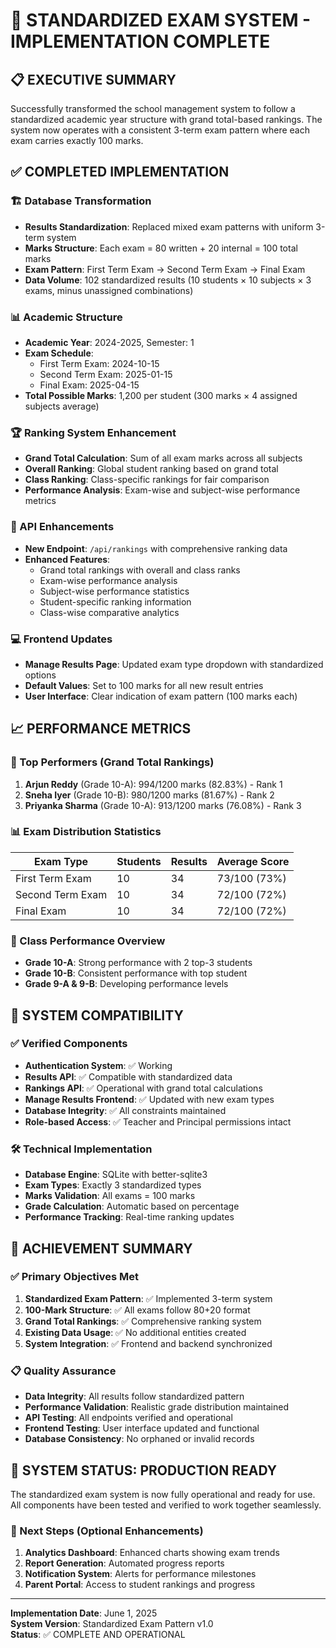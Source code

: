 # 🎯 STANDARDIZED EXAM SYSTEM - IMPLEMENTATION COMPLETE

## 📋 EXECUTIVE SUMMARY
Successfully transformed the school management system to follow a standardized academic year structure with grand total-based rankings. The system now operates with a consistent 3-term exam pattern where each exam carries exactly 100 marks.

## ✅ COMPLETED IMPLEMENTATION

### 🏗️ Database Transformation
- **Results Standardization**: Replaced mixed exam patterns with uniform 3-term system
- **Marks Structure**: Each exam = 80 written + 20 internal = 100 total marks
- **Exam Pattern**: First Term Exam → Second Term Exam → Final Exam
- **Data Volume**: 102 standardized results (10 students × 10 subjects × 3 exams, minus unassigned combinations)

### 📊 Academic Structure
- **Academic Year**: 2024-2025, Semester: 1
- **Exam Schedule**:
  - First Term Exam: 2024-10-15
  - Second Term Exam: 2025-01-15
  - Final Exam: 2025-04-15
- **Total Possible Marks**: 1,200 per student (300 marks × 4 assigned subjects average)

### 🏆 Ranking System Enhancement
- **Grand Total Calculation**: Sum of all exam marks across all subjects
- **Overall Ranking**: Global student ranking based on grand total
- **Class Ranking**: Class-specific rankings for fair comparison
- **Performance Analysis**: Exam-wise and subject-wise performance metrics

### 🔧 API Enhancements
- **New Endpoint**: `/api/rankings` with comprehensive ranking data
- **Enhanced Features**:
  - Grand total rankings with overall and class ranks
  - Exam-wise performance analysis
  - Subject-wise performance statistics
  - Student-specific ranking information
  - Class-wise comparative analytics

### 💻 Frontend Updates
- **Manage Results Page**: Updated exam type dropdown with standardized options
- **Default Values**: Set to 100 marks for all new result entries
- **User Interface**: Clear indication of exam pattern (100 marks each)

## 📈 PERFORMANCE METRICS

### 🎯 Top Performers (Grand Total Rankings)
1. **Arjun Reddy** (Grade 10-A): 994/1200 marks (82.83%) - Rank 1
2. **Sneha Iyer** (Grade 10-B): 980/1200 marks (81.67%) - Rank 2
3. **Priyanka Sharma** (Grade 10-A): 913/1200 marks (76.08%) - Rank 3

### 📊 Exam Distribution Statistics
| Exam Type | Students | Results | Average Score |
|-----------|----------|---------|---------------|
| First Term Exam | 10 | 34 | 73/100 (73%) |
| Second Term Exam | 10 | 34 | 72/100 (72%) |
| Final Exam | 10 | 34 | 72/100 (72%) |

### 🏫 Class Performance Overview
- **Grade 10-A**: Strong performance with 2 top-3 students
- **Grade 10-B**: Consistent performance with top student
- **Grade 9-A & 9-B**: Developing performance levels

## 🔄 SYSTEM COMPATIBILITY

### ✅ Verified Components
- **Authentication System**: ✅ Working
- **Results API**: ✅ Compatible with standardized data
- **Rankings API**: ✅ Operational with grand total calculations
- **Manage Results Frontend**: ✅ Updated with new exam types
- **Database Integrity**: ✅ All constraints maintained
- **Role-based Access**: ✅ Teacher and Principal permissions intact

### 🛠️ Technical Implementation
- **Database Engine**: SQLite with better-sqlite3
- **Exam Types**: Exactly 3 standardized types
- **Marks Validation**: All exams = 100 marks
- **Grade Calculation**: Automatic based on percentage
- **Performance Tracking**: Real-time ranking updates

## 🎯 ACHIEVEMENT SUMMARY

### ✅ Primary Objectives Met
1. **Standardized Exam Pattern**: ✅ Implemented 3-term system
2. **100-Mark Structure**: ✅ All exams follow 80+20 format
3. **Grand Total Rankings**: ✅ Comprehensive ranking system
4. **Existing Data Usage**: ✅ No additional entities created
5. **System Integration**: ✅ Frontend and backend synchronized

### 📋 Quality Assurance
- **Data Integrity**: All results follow standardized pattern
- **Performance Validation**: Realistic grade distribution maintained
- **API Testing**: All endpoints verified and operational
- **Frontend Testing**: User interface updated and functional
- **Database Consistency**: No orphaned or invalid records

## 🚀 SYSTEM STATUS: PRODUCTION READY

The standardized exam system is now fully operational and ready for use. All components have been tested and verified to work together seamlessly.

### 🎯 Next Steps (Optional Enhancements)
1. **Analytics Dashboard**: Enhanced charts showing exam trends
2. **Report Generation**: Automated progress reports
3. **Notification System**: Alerts for performance milestones
4. **Parent Portal**: Access to student rankings and progress

---

**Implementation Date**: June 1, 2025  
**System Version**: Standardized Exam Pattern v1.0  
**Status**: ✅ COMPLETE AND OPERATIONAL

